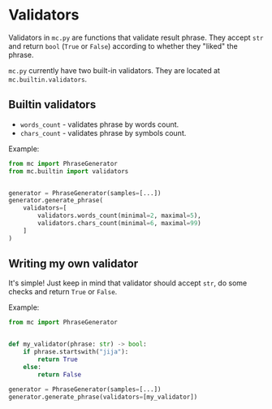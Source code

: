 # Validators
Validators in `mc.py` are functions that validate result phrase.
They accept `str` and return `bool` (`True` or `False`) according to
whether they "liked" the phrase.

`mc.py` currently have two built-in validators. They are located
at `mc.builtin.validators`.

## Builtin validators
* `words_count` - validates phrase by words count.
* `chars_count` - validates phrase by symbols count.

Example:
```python
from mc import PhraseGenerator
from mc.builtin import validators


generator = PhraseGenerator(samples=[...])
generator.generate_phrase(
    validators=[
        validators.words_count(minimal=2, maximal=5),
        validators.chars_count(minimal=6, maximal=99)
    ]
)
```

## Writing my own validator
It's simple! Just keep in mind that validator should accept `str`, 
do some checks and return `True` or `False`.

Example:
```python
from mc import PhraseGenerator


def my_validator(phrase: str) -> bool:
    if phrase.startswith("jija"):
        return True
    else:
        return False 

generator = PhraseGenerator(samples=[...])
generator.generate_phrase(validators=[my_validator])
```